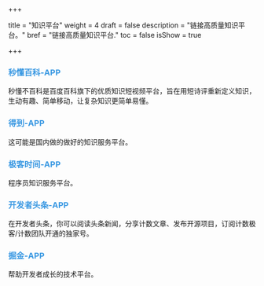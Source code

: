 +++

title = "知识平台"
weight = 4
draft = false
description = "链接高质量知识平台。"
bref = "链接高质量知识平台."
toc = false
isShow = true

+++

### <font color=#3998e2>秒懂百科-APP</font>
秒懂不百科是百度百科旗下的优质知识短视频平台，旨在用短诗评重新定义知识，生动有趣、简单移动，让复杂知识更简单易懂。

### <font color=#3998e2>得到-APP</font>
这可能是国内做的做好的知识服务平台。

### <font color=#3998e2>极客时间-APP</font>
程序员知识服务平台。

### <font color=#3998e2>开发者头条-APP</font>
在开发者头条，你可以阅读头条新闻，分享计数文章、发布开源项目，订阅计数极客/计数团队开通的独家号。

### <font color=#3998e2>掘金-APP</font>
帮助开发者成长的技术平台。